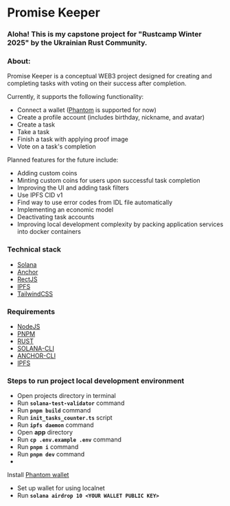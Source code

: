 # **Promise Keeper**

### Aloha! This is my capstone project for "Rustcamp Winter 2025" by the Ukrainian Rust Community.

### About:

Promise Keeper is a conceptual WEB3 project designed for creating and completing tasks with voting on their success
after completion.

Currently, it supports the following functionality:

- Connect a wallet ([Phantom](https://phantom.com/) is supported for now)
- Create a profile account (includes birthday, nickname, and avatar)
- Create a task
- Take a task
- Finish a task with applying proof image
- Vote on a task's completion

Planned features for the future include:

- Adding custom coins
- Minting custom coins for users upon successful task completion
- Improving the UI and adding task filters
- Use IPFS CID v1
- Find way to use error codes from IDL file automatically
- Implementing an economic model
- Deactivating task accounts
- Improving local development complexity by packing application services into docker containers

### Technical stack

- [Solana](https://solana.com/)
- [Anchor](https://www.anchor-lang.com/docs)
- [RectJS](https://react.dev/)
- [IPFS](https://ipfs.tech/)
- [TailwindCSS](https://tailwindcss.com/)

### Requirements

- [NodeJS](https://nodejs.org/uk)
- [PNPM](https://pnpm.io/uk/)
- [RUST](https://www.rust-lang.org/tools/install)
- [SOLANA-CLI](https://solana.com/ru/docs/intro/installation)
- [ANCHOR-CLI](https://www.anchor-lang.com/docs/installation)
- [IPFS](https://docs.ipfs.tech/install/ipfs-desktop/#ubuntu)

### Steps to run project local development environment

- Open projects directory in terminal
- Run **`solana-test-validator`** command
- Run **`pnpm build`** command
- Run **`init_tasks_counter.ts`** script
- Run **`ipfs daemon`** command
- Open **app** directory
- Run **`cp .env.example .env`** command
- Run **`pnpm i`** command
- Run **`pnpm dev`** command
-
Install [Phantom wallet](https://chromewebstore.google.com/detail/phantom/bfnaelmomeimhlpmgjnjophhpkkoljpa?hl=uk&utm_source=ext_sidebar)
- Set up wallet for using localnet
- Run **`solana airdrop 10 <YOUR WALLET PUBLIC KEY>`**